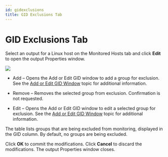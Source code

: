 ```yaml
---
id: gidexclusions
title: GID Exclusions Tab
---
```


# GID Exclusions Tab

Select an output for a Linux host on the Monitored Hosts tab and click **Edit** to open the output Properties window.

![](/img/activitymonitor/admin/GIDExclusionsTab.png)

- Add – Opens the Add or Edit GID window to add a group for exclusion. See the [Add or Edit GID Window](Window/AddEditGID.md "Add or Edit GID Window") topic for additional information.
- Remove – Removes the selected group from exclusion. Confirmation is not requested.

- Edit – Opens the Add or Edit GID window to edit a selected group for exclusion. See the [Add or Edit GID Window](Window/AddEditGID.md "Add or Edit GID Window") topic for additional information.

The table lists groups that are being excluded from monitoring, displayed in the GID column. By default, no groups are being excluded.

Click **OK** to commit the modifications. Click **Cancel** to discard the modifications. The output Properties window closes.